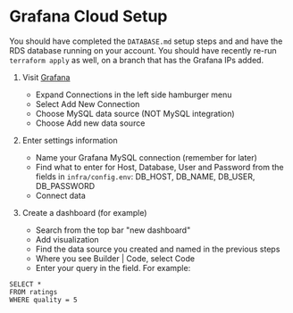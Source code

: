 # Grafana Cloud Setup

You should have completed the `DATABASE.md` setup steps and and have the RDS database running on your account. You should have recently re-run `terraform apply` as well, on a branch that has the Grafana IPs added.

1. Visit [Grafana](https://vcmp.grafana.net/)
   - Expand Connections in the left side hamburger menu
   - Select Add New Connection
   - Choose MySQL data source (NOT MySQL integration)
   - Choose Add new data source

2. Enter settings information
   - Name your Grafana MySQL connection (remember for later)
   - Find what to enter for Host, Database, User and Password from the fields in `infra/config.env`: DB_HOST, DB_NAME, DB_USER, DB_PASSWORD 
   - Connect data 

3. Create a dashboard (for example)
   - Search from the top bar "new dashboard"
   - Add visualization
   - Find the data source you created and named in the previous steps
   - Where you see Builder | Code, select Code
   - Enter your query in the field. For example:
```
SELECT *
FROM ratings
WHERE quality = 5
```